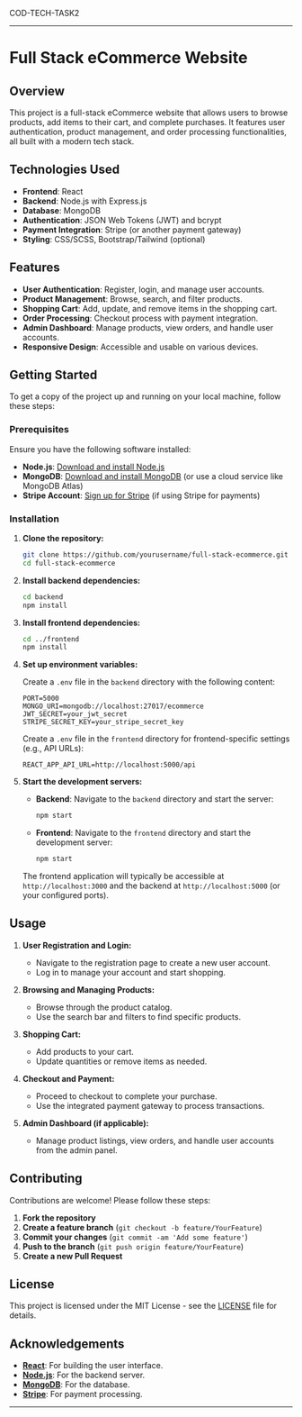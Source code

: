 COD-TECH-TASK2

---

# Full Stack eCommerce Website

## Overview

This project is a full-stack eCommerce website that allows users to browse products, add items to their cart, and complete purchases. It features user authentication, product management, and order processing functionalities, all built with a modern tech stack.

## Technologies Used

- **Frontend**: React
- **Backend**: Node.js with Express.js
- **Database**: MongoDB
- **Authentication**: JSON Web Tokens (JWT) and bcrypt
- **Payment Integration**: Stripe (or another payment gateway)
- **Styling**: CSS/SCSS, Bootstrap/Tailwind (optional)

## Features

- **User Authentication**: Register, login, and manage user accounts.
- **Product Management**: Browse, search, and filter products.
- **Shopping Cart**: Add, update, and remove items in the shopping cart.
- **Order Processing**: Checkout process with payment integration.
- **Admin Dashboard**: Manage products, view orders, and handle user accounts.
- **Responsive Design**: Accessible and usable on various devices.

## Getting Started

To get a copy of the project up and running on your local machine, follow these steps:

### Prerequisites

Ensure you have the following software installed:

- **Node.js**: [Download and install Node.js](https://nodejs.org/)
- **MongoDB**: [Download and install MongoDB](https://www.mongodb.com/try/download/community) (or use a cloud service like MongoDB Atlas)
- **Stripe Account**: [Sign up for Stripe](https://stripe.com) (if using Stripe for payments)

### Installation

1. **Clone the repository:**

   ```bash
   git clone https://github.com/yourusername/full-stack-ecommerce.git
   cd full-stack-ecommerce
   ```

2. **Install backend dependencies:**

   ```bash
   cd backend
   npm install
   ```

3. **Install frontend dependencies:**

   ```bash
   cd ../frontend
   npm install
   ```

4. **Set up environment variables:**

   Create a `.env` file in the `backend` directory with the following content:

   ```env
   PORT=5000
   MONGO_URI=mongodb://localhost:27017/ecommerce
   JWT_SECRET=your_jwt_secret
   STRIPE_SECRET_KEY=your_stripe_secret_key
   ```

   Create a `.env` file in the `frontend` directory for frontend-specific settings (e.g., API URLs):

   ```env
   REACT_APP_API_URL=http://localhost:5000/api
   ```

5. **Start the development servers:**

   - **Backend**: Navigate to the `backend` directory and start the server:

     ```bash
     npm start
     ```

   - **Frontend**: Navigate to the `frontend` directory and start the development server:

     ```bash
     npm start
     ```

   The frontend application will typically be accessible at `http://localhost:3000` and the backend at `http://localhost:5000` (or your configured ports).

## Usage

1. **User Registration and Login:**

   - Navigate to the registration page to create a new user account.
   - Log in to manage your account and start shopping.

2. **Browsing and Managing Products:**

   - Browse through the product catalog.
   - Use the search bar and filters to find specific products.

3. **Shopping Cart:**

   - Add products to your cart.
   - Update quantities or remove items as needed.

4. **Checkout and Payment:**

   - Proceed to checkout to complete your purchase.
   - Use the integrated payment gateway to process transactions.

5. **Admin Dashboard (if applicable):**

   - Manage product listings, view orders, and handle user accounts from the admin panel.

## Contributing

Contributions are welcome! Please follow these steps:

1. **Fork the repository**
2. **Create a feature branch** (`git checkout -b feature/YourFeature`)
3. **Commit your changes** (`git commit -am 'Add some feature'`)
4. **Push to the branch** (`git push origin feature/YourFeature`)
5. **Create a new Pull Request**

## License

This project is licensed under the MIT License - see the [LICENSE](LICENSE) file for details.

## Acknowledgements

- **[React](https://reactjs.org/)**: For building the user interface.
- **[Node.js](https://nodejs.org/)**: For the backend server.
- **[MongoDB](https://www.mongodb.com/)**: For the database.
- **[Stripe](https://stripe.com)**: For payment processing.

---

